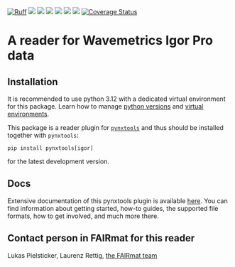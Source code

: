 [![Ruff](https://img.shields.io/endpoint?url=https://raw.githubusercontent.com/astral-sh/ruff/main/assets/badge/v2.json)](https://github.com/astral-sh/ruff)
![](https://github.com/FAIRmat-NFDI/pynxtools-igor/actions/workflows/pytest.yml/badge.svg)
![](https://github.com/FAIRmat-NFDI/pynxtools-igor/actions/workflows/pylint.yml/badge.svg)
![](https://github.com/FAIRmat-NFDI/pynxtools-igor/actions/workflows/publish.yml/badge.svg)
![](https://img.shields.io/pypi/pyversions/pynxtools-igor)
![](https://img.shields.io/pypi/l/pynxtools-igor)
![](https://img.shields.io/pypi/v/pynxtools-igor)
[![Coverage Status](https://coveralls.io/repos/github/FAIRmat-NFDI/pynxtools-igor/badge.svg?branch=main&kill_cache=1)](https://coveralls.io/github/FAIRmat-NFDI/pynxtools-igor?branch=main)

# A reader for Wavemetrics Igor Pro data

## Installation

It is recommended to use python 3.12 with a dedicated virtual environment for this package.
Learn how to manage [python versions](https://github.com/pyenv/pyenv) and
[virtual environments](https://realpython.com/python-virtual-environments-a-primer/).

This package is a reader plugin for [`pynxtools`](https://github.com/FAIRmat-NFDI/pynxtools) and thus should be installed together with `pynxtools`:


```shell
pip install pynxtools[igor]
```

for the latest development version.

## Docs
Extensive documentation of this pynxtools plugin is available [here](https://fairmat-nfdi.github.io/pynxtools-igor/). You can find information about getting started, how-to guides, the supported file formats, how to get involved, and much more there.

## Contact person in FAIRmat for this reader
Lukas Pielsticker, Laurenz Rettig, [the FAIRmat team](https://www.fair-di.eu/fairmat/about-fairmat/team-fairmat)
